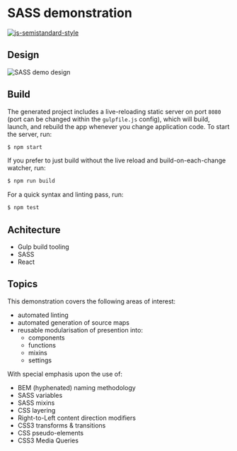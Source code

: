 
# SASS demonstration
[![js-semistandard-style](https://img.shields.io/badge/code%20style-semistandard-brightgreen.svg?style=flat-square)](https://github.com/Flet/semistandard)

## Design
![SASS demo design](https://github.com/BenjaminRhys-Davies/sass-demo/blob/master/design/SASS-demo.png)

## Build

The generated project includes a live-reloading static server on port `8080` (port can be changed within the `gulpfile.js` config), which will build, launch, and rebuild the app whenever you change application code. To start the server, run:

```bash
$ npm start
```

If you prefer to just build without the live reload and build-on-each-change watcher, run:

```bash
$ npm run build
```

For a quick syntax and linting pass, run:

```bash
$ npm test
```

## Achitecture
* Gulp build tooling
* SASS
* React

## Topics

This demonstration covers the following areas of interest:

* automated linting
* automated generation of source maps
* reusable modularisation of presention into:
   * components
   * functions
   * mixins
   * settings

With special emphasis upon the use of:
* BEM (hyphenated) naming methodology
* SASS variables
* SASS mixins
* CSS layering
* Right-to-Left content direction modifiers
* CSS3 transforms & transitions
* CSS pseudo-elements
* CSS3 Media Queries
